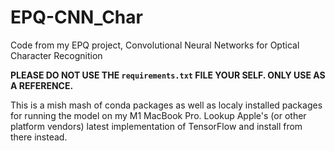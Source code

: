 # EPQ-CNN_Char
Code from my EPQ project, Convolutional Neural Networks for Optical Character Recognition

**PLEASE DO NOT USE THE `requirements.txt` FILE YOUR SELF. ONLY USE AS A REFERENCE.**

This is a mish mash of conda packages as well as localy installed packages for running the model on my M1 MacBook Pro. Lookup Apple's (or other platform vendors) latest implementation of TensorFlow and install from there instead.
